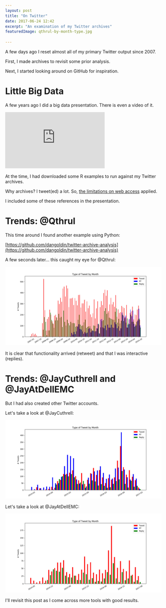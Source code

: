 ```yaml
---
layout: post
title: "On Twitter"
date: 2017-06-24 12:42
excerpt: "An examination of my Twitter archives"
featuredImage: qthrul-by-month-type.jpg

---
```


A few days ago I reset almost all of my primary Twitter output since 2007.

First, I made archives to revisit some prior analysis.

Next, I started looking around on GitHub for inspiration. 

Little Big Data
===============

A few years ago I did a big data presentation. There is even a video of it.

<iframe width="320" height="180" src="https://www.youtube.com/embed/lkREZ0mhHcA"
frameborder="0" allowfullscreen></iframe>

At the time, I had downloaded some R examples to run against my Twitter archives.

Why archives? I tweet(ed) a lot. So, [the limitations on web
access](https://dev.twitter.com/rest/public/rate-limits) applied.

I included some of these references in the presentation.

<script
src="https://gist.github.com/JayCuthrell/8bcd9597d37a8602c639.js"></script>

Trends: @Qthrul
===============

This time around I found another example using Python:

[https://github.com/dangoldin/twitter-archive-analysis](https://github.com/dangoldin/twitter-archive-analysis)

A few seconds later... this caught my eye for @Qthrul:

[![Qthrul](qthrul-by-month-type.jpg "Qthrul")](http://twitter.com/qthrul)

It is clear that functionality arrived (retweet) and that I was interactive
(replies).

Trends: @JayCuthrell and @JayAtDellEMC
======================================

But I had also created other Twitter accounts. 

Let's take a look at @JayCuthrell:

[![JayCuthrell](jaycuthrell-by-month-type.jpg "JayCuthrell")](http://twitter.com/jaycuthrell)

Let's take a look at @JayAtDellEMC:

[![JayAtDellEMC](jayatdellemc-by-month-type.jpg "JayAtDellEMC")](http://twitter.com/jayatdellemc)

I'll revisit this post as I come across more tools with good results.


